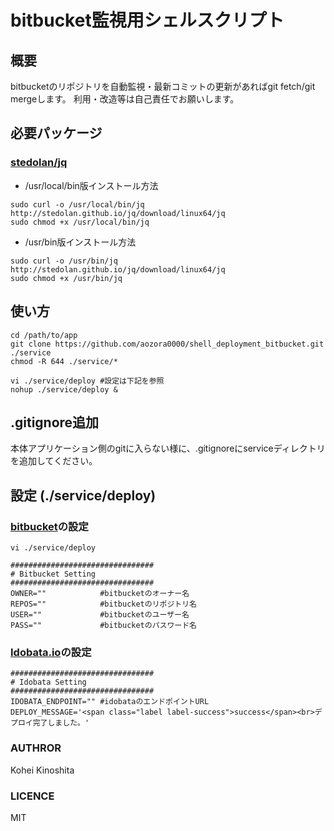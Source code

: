 # bitbucket監視用シェルスクリプト

## 概要
bitbucketのリポジトリを自動監視・最新コミットの更新があればgit fetch/git mergeします。
利用・改造等は自己責任でお願いします。

## 必要パッケージ

### [stedolan/jq](https://github.com/stedolan/jq)

- /usr/local/bin版インストール方法
```
sudo curl -o /usr/local/bin/jq http://stedolan.github.io/jq/download/linux64/jq
sudo chmod +x /usr/local/bin/jq
```

- /usr/bin版インストール方法
```
sudo curl -o /usr/bin/jq http://stedolan.github.io/jq/download/linux64/jq
sudo chmod +x /usr/bin/jq
```

## 使い方
```
cd /path/to/app
git clone https://github.com/aozora0000/shell_deployment_bitbucket.git ./service
chmod -R 644 ./service/*

vi ./service/deploy #設定は下記を参照
nohup ./service/deploy &
```

## .gitignore追加
本体アプリケーション側のgitに入らない様に、.gitignoreにserviceディレクトリを追加してください。

## 設定 (./service/deploy)
### [bitbucket](https://bitbucket.org/)の設定
```
vi ./service/deploy

################################
# Bitbucket Setting
################################
OWNER=""            #bitbucketのオーナー名
REPOS=""            #bitbucketのリポジトリ名
USER=""             #bitbucketのユーザー名
PASS=""             #bitbucketのパスワード名
```

### [Idobata.io](https://idobata.io/)の設定
```
################################
# Idobata Setting
################################
IDOBATA_ENDPOINT="" #idobataのエンドポイントURL
DEPLOY_MESSAGE='<span class="label label-success">success</span><br>デプロイ完了しました。'
```

### AUTHROR
Kohei Kinoshita

### LICENCE
MIT
